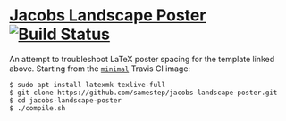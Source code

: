 # [Jacobs Landscape Poster][template] [![Build Status][status]][travis]

An attempt to troubleshoot LaTeX poster spacing for the template linked above.
Starting from the [`minimal`][minimal] Travis CI image:
```
$ sudo apt install latexmk texlive-full
$ git clone https://github.com/samestep/jacobs-landscape-poster.git
$ cd jacobs-landscape-poster
$ ./compile.sh
```

[minimal]: https://docs.travis-ci.com/user/languages/minimal-and-generic/#minimal
[status]: https://travis-ci.com/samestep/jacobs-landscape-poster.svg?branch=master
[template]: http://www.latextemplates.com/template/jacobs-landscape-poster
[travis]: https://travis-ci.com/samestep/jacobs-landscape-poster
